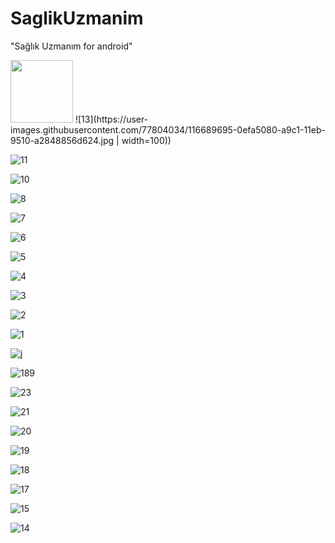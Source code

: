 # SaglikUzmanim
"Sağlık Uzmanım for android"


<img src="https://user-images.githubusercontent.com/77804034/116689695-0efa5080-a9c1-11eb-9510-a2848856d624.jpg" width="100" height="100">
![13](https://user-images.githubusercontent.com/77804034/116689695-0efa5080-a9c1-11eb-9510-a2848856d624.jpg | width=100))

![11](https://user-images.githubusercontent.com/77804034/116689697-102b7d80-a9c1-11eb-82de-06fdca03f028.jpg)


![10](https://user-images.githubusercontent.com/77804034/116689699-10c41400-a9c1-11eb-957a-238f8eebfd41.jpg)


![8](https://user-images.githubusercontent.com/77804034/116689701-11f54100-a9c1-11eb-88a5-c8ae8885424c.jpg)


![7](https://user-images.githubusercontent.com/77804034/116689703-128dd780-a9c1-11eb-955c-f8ba84722b53.jpg)


![6](https://user-images.githubusercontent.com/77804034/116689708-13266e00-a9c1-11eb-92a3-0abde4bd1b88.jpg)


![5](https://user-images.githubusercontent.com/77804034/116689711-13bf0480-a9c1-11eb-869d-20d2b76154ef.jpg)


![4](https://user-images.githubusercontent.com/77804034/116689716-14f03180-a9c1-11eb-9656-03d1fb2e115a.jpg)


![3](https://user-images.githubusercontent.com/77804034/116689719-1588c800-a9c1-11eb-9006-370dce558e03.jpg)



![2](https://user-images.githubusercontent.com/77804034/116689724-16b9f500-a9c1-11eb-89ab-ea91dfb0411b.jpg)


![1](https://user-images.githubusercontent.com/77804034/116689726-17528b80-a9c1-11eb-8dc2-8adc478d63a8.jpg)


![j](https://user-images.githubusercontent.com/77804034/116689730-17eb2200-a9c1-11eb-9b13-7bc07f8cf389.jpg)


![189](https://user-images.githubusercontent.com/77804034/116689733-1883b880-a9c1-11eb-978d-62ae4ec4d130.jpg)


![23](https://user-images.githubusercontent.com/77804034/116689743-1ae61280-a9c1-11eb-93a9-9cc71204eb29.jpg)


![21](https://user-images.githubusercontent.com/77804034/116689751-1f123000-a9c1-11eb-963f-08af0bd4b4d8.jpg)


![20](https://user-images.githubusercontent.com/77804034/116689767-233e4d80-a9c1-11eb-8be7-b8a5e9344802.jpg)


![19](https://user-images.githubusercontent.com/77804034/116689771-246f7a80-a9c1-11eb-9522-c69f00b84be1.jpg)


![18](https://user-images.githubusercontent.com/77804034/116689772-26393e00-a9c1-11eb-8697-9c61bae4e800.jpg)


![17](https://user-images.githubusercontent.com/77804034/116689783-289b9800-a9c1-11eb-91e8-decb5b5d82fe.jpg)


![15](https://user-images.githubusercontent.com/77804034/116689786-29342e80-a9c1-11eb-96d1-488635c7703a.jpg)


![14](https://user-images.githubusercontent.com/77804034/116689797-2d604c00-a9c1-11eb-9fc8-7609c0bacceb.jpg)
